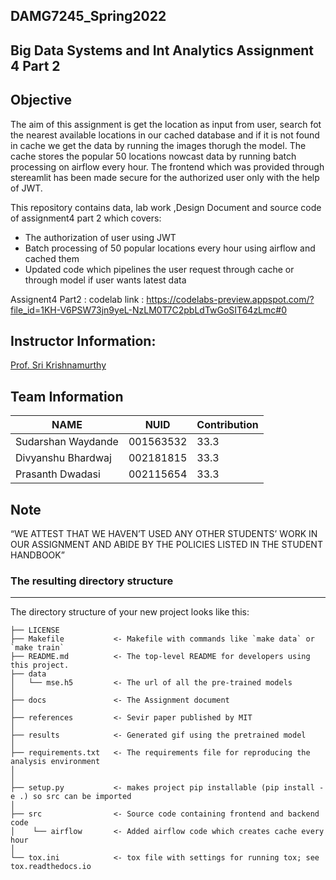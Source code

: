 ## DAMG7245_Spring2022

## Big Data Systems and Int Analytics Assignment 4 Part 2

## Objective

The aim of this assignment is get the location as input from user, search fot the nearest available locations in our cached database and if it is not found in cache we get the data by running the images thorugh the model. The cache stores the popular 50 locations nowcast data by running batch processing on airflow every hour. The frontend which was provided through stereamlit has been made secure for the authorized user only with the help of JWT.

This repository contains data, lab work ,Design Document and source code of assignment4 part 2 which covers:

* The authorization of user using JWT
* Batch processing of 50 popular locations every hour using airflow and cached them
* Updated code which pipelines the user request through cache or through model if user wants latest data

Assignent4  Part2 :
codelab link : https://codelabs-preview.appspot.com/?file_id=1KH-V6PSW73jn9yeL-NzLM0T7C2pbLdTwGoSIT64zLmc#0


## Instructor Information:
[Prof. Sri Krishnamurthy](https://www.linkedin.com/in/srikrishnamurthy/)

## Team Information

| NAME              |     NUID        |    Contribution   |
|-------------------|-----------------|-------------------|
| Sudarshan Waydande|   001563532     |     33.3          |
| Divyanshu Bhardwaj|   002181815     |     33.3          |
| Prasanth Dwadasi  |   002115654     |     33.3          |


## Note 
“WE ATTEST THAT WE HAVEN’T USED ANY OTHER STUDENTS’ WORK IN OUR ASSIGNMENT AND ABIDE BY THE POLICIES LISTED IN THE STUDENT HANDBOOK”


### The resulting directory structure
------------

The directory structure of your new project looks like this: 

```
├── LICENSE
├── Makefile           <- Makefile with commands like `make data` or `make train`
├── README.md          <- The top-level README for developers using this project.
├── data
│   └── mse.h5 		   <- The url of all the pre-trained models
│
├── docs               <- The Assignment document
│
├── references         <- Sevir paper published by MIT
│
├── results            <- Generated gif using the pretrained model
│
├── requirements.txt   <- The requirements file for reproducing the analysis environment
│              
│
├── setup.py           <- makes project pip installable (pip install -e .) so src can be imported
│
├── src                <- Source code containing frontend and backend code
│    └── airflow       <- Added airflow code which creates cache every hour
│
└── tox.ini            <- tox file with settings for running tox; see tox.readthedocs.io
```
